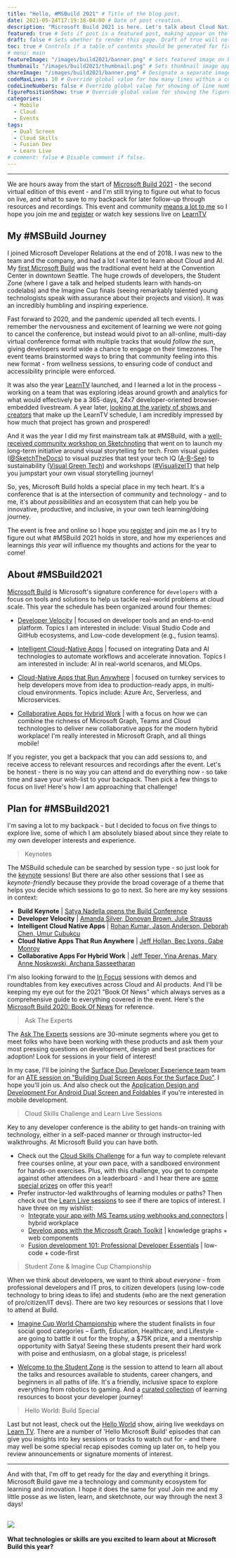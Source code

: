 ```yaml
---
title: "Hello, #MSBuild 2021" # Title of the blog post.
date: 2021-05-24T17:19:18-04:00 # Date of post creation.
description: "Microsoft Build 2021 is here. Let's talk about Cloud Native applications, Hybrid Work, Developer Tooling, and Data and AI!" # Description used for search engine.
featured: true # Sets if post is a featured post, making appear on the home page side bar.
draft: false # Sets whether to render this page. Draft of true will not be rendered.
toc: true # Controls if a table of contents should be generated for first-level links automatically.
# menu: main
featureImage: "/images/build2021/banner.png" # Sets featured image on blog post.
thumbnail: "/images/build2021/thumbnail.png" # Sets thumbnail image appearing inside card on homepage.
shareImage: "/images/build2021/banner.png" # Designate a separate image for social media sharing.
codeMaxLines: 10 # Override global value for how many lines within a code block before auto-collapsing.
codeLineNumbers: false # Override global value for showing of line numbers within code block.
figurePositionShow: true # Override global value for showing the figure label.
categories:
  - Mobile
  - Cloud
  - Events
tags:
  - Dual Screen
  - Cloud Skills
  - Fusion Dev
  - Learn Live
# comment: false # Disable comment if false.
---
```


---

We are hours away from the start of [Microsoft Build 2021](https://mybuild.microsoft.com/home) - the second virtual edition of this event - and I'm still trying to figure out what to focus on live, and what to save to my backpack for later follow-up through resources and recordings. This event and community [means a lot to me](https://twitter.com/nitya/status/1397175098751266820) so I hope you join me and [register](https://register.build.microsoft.com/) or watch key sessions live on [LearnTV](https://aka.ms/learntv)

## My #MSBuild Journey

I joined Microsoft Developer Relations at the end of 2018. I was new to the team and the company, and had a lot I wanted to learn about Cloud and AI. My [first Microsoft Build](https://twitter.com/nitya/status/1130989122129207298) was the traditional event held at the Convention Center in downtown Seattle. The huge crowds of developers, the Student Zone (where I gave a talk and helped students learn with hands-on codelabs) and the Imagine Cup finals (seeing remarkably talented young technologists speak with assurance about their projects and vision). It was an incredibly humbling and inspiring experience.

Fast forward to 2020, and the pandemic upended all tech events. I remember the nervousness and excitement of learning we were _not_ going to cancel the conference, but instead would pivot to an all-online, multi-day virtual conference format with multiple tracks that would _follow the sun_, giving developers world wide a chance to engage on their timezones. The event teams brainstormed ways to bring that community feeling into this new format - from wellness sessions, to ensuring code of conduct and accessibility principle were enforced.

It was also the year [LearnTV](https://aka.ms) launched, and I learned a lot in the process - working on a team that was exploring ideas around growth and analytics for what would effectively be a 365-days, 24x7 developer-oriented browser-embedded livestream. A year later, [looking at the variety of shows and creators](https://twitter.com/LearnTV/status/1396807442101686273) that make up the LearnTV schedule, I am incredibly impressed by how much that project has grown and prospered!

And it was the year I did my first mainstream talk at #MSBuild, with a [well-received community workshop on Sketchnoting](https://twitter.com/nitya/status/1262374488580272129) that went on to launch my long-term initiative around visual storytelling for tech. From visual guides ([@SketchTheDocs](twitter.com/sketchthedocs)) to visual puzzles that test your tech IQ ([A-B-See](https://sketchthedocs.dev/a-b-see)) to sustainability ([Visual Green Tech](https://sketchthedocs.dev/visual-green-tech)) and workshops ([#VisualizeIT](https://aka.ms/visualizeIT)) that help you jumpstart your own visual storytelling journey!

So, yes, Microsoft Build holds a special place in my tech heart. It's a conference that is at the intersection of community and technology - and to me, it's about _possibilities_ and an ecosystem that can help you be innovative, productive, and inclusive, in your own tech learning/doing journey.

The event is free and online so I hope you [register](https://register.build.microsoft.com/) and join me as I try to figure out what #MSBuild 2021 holds in store, and how my experiences and learnings _this year_ will influence my thoughts and actions for the year to come!



## About #MSBuild2021

[Microsoft Build](https://mybuild.microsoft.com/home) is Microsoft's signature conference for `developers` with a focus on tools and solutions to help us tackle real-world problems at cloud scale. This year the schedule has been organized around four themes:

 * [Developer Velocity](https://mybuild.microsoft.com/sessions?f=%5B%7B%22name%22%3A%22Developer%20Velocity%22%2C%22facetName%22%3A%22theme%22%7D%5D) | focused on developer tools and an end-to-end platform. Topics I am interested in include: Visual Studio Code and GitHub ecosystems, and Low-code development (e.g., fusion teams).
 * [Intelligent Cloud-Native Apps](https://mybuild.microsoft.com/sessions?f=%5B%7B%22name%22%3A%22Intelligent%20cloud-native%20apps%22%2C%22facetName%22%3A%22theme%22%7D%5D) | focused on integrating Data and AI technologies to automate workflows and accelerate innovation. Topics I am interested in include: AI in real-world scenaros, and MLOps.
 
 * [Cloud-Native Apps that Run Anywhere](https://mybuild.microsoft.com/sessions?f=%5B%7B%22name%22%3A%22Cloud-native%20apps%20that%20run%20anywhere%22%2C%22facetName%22%3A%22theme%22%7D%5D) | focused on turnkey services to help developers move from idea to production-ready apps, in multi-cloud environments. Topics include: Azure Arc, Serverless, and Microservices.
 
 * [Collaborative Apps for Hybrid Work](https://mybuild.microsoft.com/sessions?t=%257B%2522from%2522%253A%25222021-05-25T00%253A00%253A00-07%253A00%2522%252C%2522to%2522%253A%25222021-05-27T23%253A59%253A00-07%253A00%2522%257D&f=%255B%257B%2522name%2522%253A%2522Collaborative%2520apps%2520for%2520the%2520hybrid%2520workplace%2522%252C%2522facetName%2522%253A%2522theme%2522%257D%255D) | with a focus on how we can combine the richness of Microsoft Graph, Teams and Cloud technologies to deliver new collaborative apps for the modern hybrid workplace! I'm really interested in Microsoft Graph, and all things mobile!
 
If you register, you get a backpack that you can add sessions to, and receive access to relevant resources and recordings after the event. Let's be honest - there is no way you can attend and do everything now - so take time and save your wish-list to your backpack. Then pick a few things to focus on live! Here's how I am approaching that challenge!


## Plan for #MSBuild2021

I'm saving a lot to my backpack - but I decided to focus on five things to explore live, some of which I am absolutely biased about since they relate to my own developer interests and experience.

> Keynotes

The MSBuild schedule can be searched by session type - so just look for the [keynote](https://mybuild.microsoft.com/sessions?t=%257B%2522from%2522%253A%25222021-05-25T00%253A00%253A00-04%253A00%2522%252C%2522to%2522%253A%25222021-05-27T23%253A59%253A00-04%253A00%2522%257D&f=%255B%257B%2522name%2522%253A%2522Keynote%2522%252C%2522facetName%2522%253A%2522sessionType%2522%257D%255D) sessions! But there are also other sessions that I see as _keynote-friendly_ because they provide the broad coverage of a theme that helps you decide which sessions to go to next. So here are my key sessions in context:

 * **Build Keynote** | [Satya Nadella opens the Build Conference](https://mybuild.microsoft.com/sessions/ff7c228c-3471-4ea2-90f1-4673d511c41c?source=sessions)
 * **Developer Velocity** | [Amanda Silver, Donovan Brown, Julie Strauss](https://mybuild.microsoft.com/sessions/5ac55e8d-82e5-4b9f-b9bc-d51187761b42?source=sessions)
 * **Intelligent Cloud Native Apps** | [Rohan Kumar, Jason Anderson, Deborah Chen, Umur Cubukcu](https://mybuild.microsoft.com/sessions/46f12ac0-4d74-4a53-95b1-22e406edd72c?source=sessions)
 * **Cloud Native Apps That Run Anywhere** | [Jeff Hollan, Bec Lyons, Gabe Monroy](https://mybuild.microsoft.com/sessions/2debfc2e-f0b3-4adf-bcec-d126930f806f?source=sessions)
 * **Collaborative Apps For Hybrid Work** | [Jeff Teper, Yina Arenas, Mary Anne Noskowski, Archana Sasseetharan](https://mybuild.microsoft.com/sessions/2915b9b6-6b45-430a-9df7-2671318e2161?source=sessions)

I'm also looking forward to the [In Focus](https://mybuild.microsoft.com/sessions/1c424246-f216-4c03-97ce-4bdce97fd75f?source=sessions) sessions with demos and roundtables from key executives across Cloud and AI products. And I'll be keeping my eye out for the 2021 "Book Of News" which always serves as a comprehensive guide to everything covered in the event. Here's the [Microsoft Build 2020: Book Of News](https://news.microsoft.com/build-2020-book-of-news/) for reference.

> Ask The Experts

The [Ask The Experts](https://mybuild.microsoft.com/sessions?t=%257B%2522from%2522%253A%25222021-05-25T00%253A00%253A00-04%253A00%2522%252C%2522to%2522%253A%25222021-05-27T23%253A59%253A00-04%253A00%2522%257D&q=Ask%2520The%2520Experts&s=%257B%2522name%2522%253A%2522translate.refine.label.sort.relevance%2522%252C%2522type%2522%253A0%257D) sessions are 30-minute segments where you get to meet folks who have been working with these products and ask them your most pressing questions on development, design and best practices for adoption! Look for sessions in your field of interest!

In my case, I'll be joining the [Surface Duo Developer Experience team](https://devblogs.microsoft.com/surface-duo) team for an [ATE session on "Building Dual Screen Apps For the Surface Duo"](https://mybuild.microsoft.com/sessions/19b093c6-6718-4114-87f0-861baafefa65?source=sessions). I hope you'll join us. And also check out the [Application Design and Development For Android Dual Screen and Foldables](https://mybuild.microsoft.com/sessions/d660220e-896f-48b5-805e-e5b0a808a457?source=sessions) if you're interested in mobile development.


> Cloud Skills Challenge and Learn Live Sessions

Key to any developer conference is the ability to get hands-on training with technology, either in a self-paced manner or through instructor-led walkthroughs. At Microsoft Build you can have both.

 * Check out the [Cloud Skills Challenge](https://csc.docs.microsoft.com/build/registration/2021) for a fun way to complete relevant free courses online, at your own pace, with a sandboxed environment for hands-on exercises. Plus, with this challenge, you get to compete against other attendees on a leaderboard - and I hear there are [some special prizes](https://twitter.com/jeffsand/status/1395459028566769664) on offer this year!! 
 * Prefer instructor-led walkthroughs of learning modules or paths? Then check out the [Learn Live sessions](https://mybuild.microsoft.com/learning-zone?t=%257B%2522from%2522%253A%25222021-05-25T00%253A00%253A00-04%253A00%2522%252C%2522to%2522%253A%25222021-05-27T23%253A59%253A00-04%253A00%2522%257D&f=%255B%257B%2522name%2522%253A%2522Learn%2520Live%2522%252C%2522facetName%2522%253A%2522communityTopic%2522%257D%255D) to see if there are topics of interest. I have three on my wishlist: 
    * [Integrate your app with MS Teams using webhooks and connectors](https://mybuild.microsoft.com/sessions/9dcb1aa8-ee9a-4db2-bb38-e9f6d63e78f4?source=sessions) | hybrid workplace 
    * [Develop apps with the Microsoft Graph Toolkit](https://mybuild.microsoft.com/sessions/27dbe743-5469-453c-b165-7c7c9250a937?source=sessions) | knowledge graphs + web components
    * [Fusion development 101: Professional Developer Essentials](https://mybuild.microsoft.com/sessions/b63f9291-f75a-423d-bff0-3cc26f89561f?source=sessions) | low-code + code-first

> Student Zone & Imagine Cup Championship

When we think about developers, we want to think about _everyone_ - from professional developers and IT pros, to citizen developers (using low-code technology to bring ideas to life) and students (who are the next generation of pro/citizen/IT devs). There are two key resources or sessions that I love to attend at Build.

 * [Imagine Cup World Championship](https://mybuild.microsoft.com/sessions/86bb8389-a67b-402e-abd6-0348366db93d?source=sessions) where the student finalists in four social good categories – Earth, Education, Healthcare, and Lifestyle - are going to battle it out for the trophy, a $75K prize, and a mentorship opportunity with Satya! Seeing these students present their hard work with poise and enthusiasm, on a global stage, is priceless!

 * [Welcome to the Student Zone](https://mybuild.microsoft.com/sessions/4bbf2b37-86c8-4ca2-b5a9-be04577e033a?source=sessions) is the session to attend to learn all about the talks and resources available to students, career changers, and beginners in all paths of life. It's a friendly, inclusive space to explore everything from robotics to gaming. And a [curated collection](https://docs.microsoft.com/en-us/users/drguthals/collections/r34ob45k8ye525?wt.mc_id=blog-0000-ninarasi) of learning resources to boost your developer journey!

> Hello World: Build Special

Last but not least, check out the [Hello World](https://aka.ms/helloworld) show, airing live weekdays on [Learn TV](https://aka.ms/learntv). There are a number of 'Hello Microsoft Build' episodes that can give you insights into key sessions or tracks to watch out for - and there may well be some special recap episodes coming up later on, to help you review announcements or signature moments of interest.

---

And with that, I'm off to get ready for the day and everything it brings. Microsoft Build gave me a technology and community ecosystem for learning and innovation. I hope it does the same for you! Join me and my little posse as we listen, learn, and sketchnote, our way through the next 3 days!

![](/images/build2021/posse.jpg)
---

**What technologies or skills are you excited to learn about at Microsoft Build this year?**
